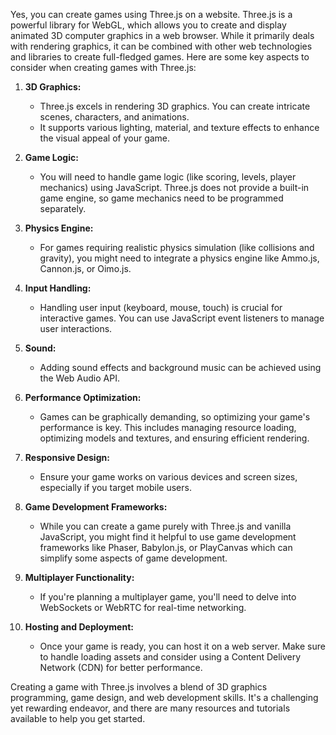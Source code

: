 
Yes, you can create games using Three.js on a website. Three.js is a powerful library for WebGL, which allows you to create and display animated 3D computer graphics in a web browser. While it primarily deals with rendering graphics, it can be combined with other web technologies and libraries to create full-fledged games. Here are some key aspects to consider when creating games with Three.js:

1. **3D Graphics:**
   - Three.js excels in rendering 3D graphics. You can create intricate scenes, characters, and animations.
   - It supports various lighting, material, and texture effects to enhance the visual appeal of your game.

2. **Game Logic:**
   - You will need to handle game logic (like scoring, levels, player mechanics) using JavaScript. Three.js does not provide a built-in game engine, so game mechanics need to be programmed separately.

3. **Physics Engine:**
   - For games requiring realistic physics simulation (like collisions and gravity), you might need to integrate a physics engine like Ammo.js, Cannon.js, or Oimo.js.

4. **Input Handling:**
   - Handling user input (keyboard, mouse, touch) is crucial for interactive games. You can use JavaScript event listeners to manage user interactions.

5. **Sound:**
   - Adding sound effects and background music can be achieved using the Web Audio API.

6. **Performance Optimization:**
   - Games can be graphically demanding, so optimizing your game's performance is key. This includes managing resource loading, optimizing models and textures, and ensuring efficient rendering.

7. **Responsive Design:**
   - Ensure your game works on various devices and screen sizes, especially if you target mobile users.

8. **Game Development Frameworks:**
   - While you can create a game purely with Three.js and vanilla JavaScript, you might find it helpful to use game development frameworks like Phaser, Babylon.js, or PlayCanvas which can simplify some aspects of game development.

9. **Multiplayer Functionality:**
   - If you're planning a multiplayer game, you'll need to delve into WebSockets or WebRTC for real-time networking.

10. **Hosting and Deployment:**
    - Once your game is ready, you can host it on a web server. Make sure to handle loading assets and consider using a Content Delivery Network (CDN) for better performance.

Creating a game with Three.js involves a blend of 3D graphics programming, game design, and web development skills. It's a challenging yet rewarding endeavor, and there are many resources and tutorials available to help you get started.